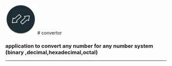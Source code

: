 ![icon of app ](https://github.com/akramAssi/convertor/blob/master/app/src/main/res/mipmap-xhdpi/ic_launcher_round.png) # convertor

### application to convert any number for any number system (binary ,decimal,hexadecimal,octal)
<hr>

